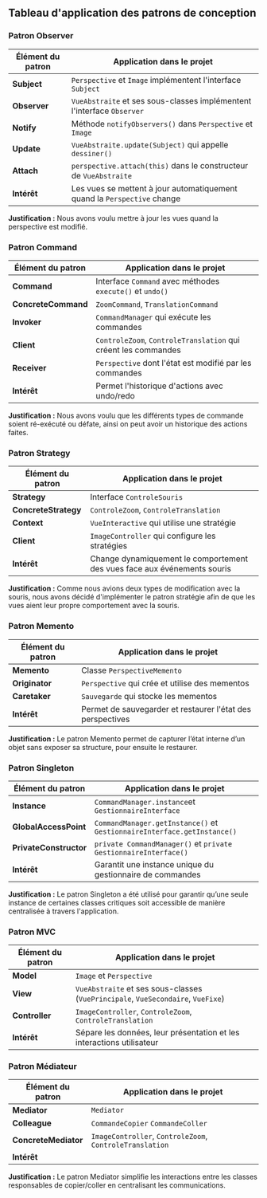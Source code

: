 ## Tableau d'application des patrons de conception

### Patron Observer

| Élément du patron | Application dans le projet |
|-------------------|----------------------------|
| **Subject** | `Perspective` et `Image` implémentent l'interface `Subject` |
| **Observer** | `VueAbstraite` et ses sous-classes implémentent l'interface `Observer` |
| **Notify** | Méthode `notifyObservers()` dans `Perspective` et `Image` |
| **Update** | `VueAbstraite.update(Subject)` qui appelle `dessiner()` |
| **Attach** | `perspective.attach(this)` dans le constructeur de `VueAbstraite` |
| **Intérêt** | Les vues se mettent à jour automatiquement quand la `Perspective` change |

**Justification :** Nous avons voulu mettre à jour les vues quand la perspective est modifié.
### Patron Command

| Élément du patron | Application dans le projet                                     |
|-------------------|----------------------------------------------------------------|
| **Command** | Interface `Command` avec méthodes `execute()` et `undo()`      |
| **ConcreteCommand** | `ZoomCommand`, `TranslationCommand`                            |
| **Invoker** | `CommandManager` qui exécute les commandes                     |
| **Client** | `ControleZoom`, `ControleTranslation` qui créent les commandes |
| **Receiver** | `Perspective` dont l'état est modifié par les commandes        |
| **Intérêt** | Permet l'historique d'actions avec undo/redo                   |

**Justification :** Nous avons voulu que les différents types de commande soient ré-exécuté ou défate, ainsi on peut avoir un historique des actions faites.

### Patron Strategy

| Élément du patron | Application dans le projet |
|-------------------|----------------------------|
| **Strategy** | Interface `ControleSouris` |
| **ConcreteStrategy** | `ControleZoom`, `ControleTranslation` |
| **Context** | `VueInteractive` qui utilise une stratégie |
| **Client** | `ImageController` qui configure les stratégies |
| **Intérêt** | Change dynamiquement le comportement des vues face aux événements souris |

**Justification :** Comme nous avions deux types de modification avec la souris, nous avons décidé d'implémenter le patron stratégie afin de que les vues aient leur propre comportement avec la souris. 

### Patron Memento

| Élément du patron | Application dans le projet |
|-------------------|----------------------------|
| **Memento** | Classe `PerspectiveMemento` |
| **Originator** | `Perspective` qui crée et utilise des mementos |
| **Caretaker** | `Sauvegarde` qui stocke les mementos |
| **Intérêt** | Permet de sauvegarder et restaurer l'état des perspectives |
**Justification :** Le patron Memento permet de capturer l’état interne d’un objet sans exposer sa structure, pour ensuite le restaurer.
### Patron Singleton 

| Élément du patron | Application dans le projet                                              |
|-------------------|-------------------------------------------------------------------------|
| **Instance** | `CommandManager.instance`et `GestionnaireInterface`                     |
| **GlobalAccessPoint** | `CommandManager.getInstance()` et `GestionnaireInterface.getInstance()` |
| **PrivateConstructor** | `private CommandManager()` et `private GestionnaireInterface()`         |
| **Intérêt** | Garantit une instance unique du gestionnaire de commandes               |

**Justification :** Le patron Singleton a été utilisé pour garantir qu’une seule instance de certaines classes critiques soit accessible de manière centralisée à travers l'application.

### Patron MVC

| Élément du patron | Application dans le projet |
|-------------------|----------------------------|
| **Model** | `Image` et `Perspective` |
| **View** | `VueAbstraite` et ses sous-classes (`VuePrincipale`, `VueSecondaire`, `VueFixe`) |
| **Controller** | `ImageController`, `ControleZoom`, `ControleTranslation` |
| **Intérêt** | Sépare les données, leur présentation et les interactions utilisateur |

### Patron Médiateur
| Élément du patron     | Application dans le projet                                            |
|-----------------------|-----------------------------------------------------------------------|
| **Mediator**          | `Mediator`                                                            |
| **Colleague**         | `CommandeCopier` `CommandeColler`                                     |
| **ConcreteMediator**  | `ImageController`, `ControleZoom`, `ControleTranslation`              |
| **Intérêt**           |                                                                       |

**Justification :** Le patron Mediator simplifie les interactions entre les classes responsables de copier/coller en centralisant les communications.